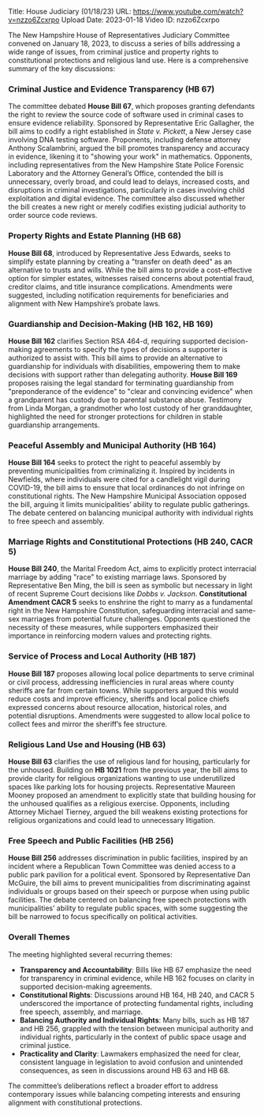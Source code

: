 Title: House Judiciary (01/18/23)
URL: https://www.youtube.com/watch?v=nzzo6Zcxrpo
Upload Date: 2023-01-18
Video ID: nzzo6Zcxrpo

The New Hampshire House of Representatives Judiciary Committee convened on January 18, 2023, to discuss a series of bills addressing a wide range of issues, from criminal justice and property rights to constitutional protections and religious land use. Here is a comprehensive summary of the key discussions:

### **Criminal Justice and Evidence Transparency (HB 67)**
The committee debated **House Bill 67**, which proposes granting defendants the right to review the source code of software used in criminal cases to ensure evidence reliability. Sponsored by Representative Eric Gallagher, the bill aims to codify a right established in *State v. Pickett*, a New Jersey case involving DNA testing software. Proponents, including defense attorney Anthony Scalambrini, argued the bill promotes transparency and accuracy in evidence, likening it to "showing your work" in mathematics. Opponents, including representatives from the New Hampshire State Police Forensic Laboratory and the Attorney General’s Office, contended the bill is unnecessary, overly broad, and could lead to delays, increased costs, and disruptions in criminal investigations, particularly in cases involving child exploitation and digital evidence. The committee also discussed whether the bill creates a new right or merely codifies existing judicial authority to order source code reviews.

### **Property Rights and Estate Planning (HB 68)**
**House Bill 68**, introduced by Representative Jess Edwards, seeks to simplify estate planning by creating a "transfer on death deed" as an alternative to trusts and wills. While the bill aims to provide a cost-effective option for simpler estates, witnesses raised concerns about potential fraud, creditor claims, and title insurance complications. Amendments were suggested, including notification requirements for beneficiaries and alignment with New Hampshire’s probate laws.

### **Guardianship and Decision-Making (HB 162, HB 169)**
**House Bill 162** clarifies Section RSA 464-d, requiring supported decision-making agreements to specify the types of decisions a supporter is authorized to assist with. This bill aims to provide an alternative to guardianship for individuals with disabilities, empowering them to make decisions with support rather than delegating authority. **House Bill 169** proposes raising the legal standard for terminating guardianship from "preponderance of the evidence" to "clear and convincing evidence" when a grandparent has custody due to parental substance abuse. Testimony from Linda Morgan, a grandmother who lost custody of her granddaughter, highlighted the need for stronger protections for children in stable guardianship arrangements.

### **Peaceful Assembly and Municipal Authority (HB 164)**
**House Bill 164** seeks to protect the right to peaceful assembly by preventing municipalities from criminalizing it. Inspired by incidents in Newfields, where individuals were cited for a candlelight vigil during COVID-19, the bill aims to ensure that local ordinances do not infringe on constitutional rights. The New Hampshire Municipal Association opposed the bill, arguing it limits municipalities’ ability to regulate public gatherings. The debate centered on balancing municipal authority with individual rights to free speech and assembly.

### **Marriage Rights and Constitutional Protections (HB 240, CACR 5)**
**House Bill 240**, the Marital Freedom Act, aims to explicitly protect interracial marriage by adding "race" to existing marriage laws. Sponsored by Representative Ben Ming, the bill is seen as symbolic but necessary in light of recent Supreme Court decisions like *Dobbs v. Jackson*. **Constitutional Amendment CACR 5** seeks to enshrine the right to marry as a fundamental right in the New Hampshire Constitution, safeguarding interracial and same-sex marriages from potential future challenges. Opponents questioned the necessity of these measures, while supporters emphasized their importance in reinforcing modern values and protecting rights.

### **Service of Process and Local Authority (HB 187)**
**House Bill 187** proposes allowing local police departments to serve criminal or civil process, addressing inefficiencies in rural areas where county sheriffs are far from certain towns. While supporters argued this would reduce costs and improve efficiency, sheriffs and local police chiefs expressed concerns about resource allocation, historical roles, and potential disruptions. Amendments were suggested to allow local police to collect fees and mirror the sheriff’s fee structure.

### **Religious Land Use and Housing (HB 63)**
**House Bill 63** clarifies the use of religious land for housing, particularly for the unhoused. Building on **HB 1021** from the previous year, the bill aims to provide clarity for religious organizations wanting to use underutilized spaces like parking lots for housing projects. Representative Maureen Mooney proposed an amendment to explicitly state that building housing for the unhoused qualifies as a religious exercise. Opponents, including Attorney Michael Tierney, argued the bill weakens existing protections for religious organizations and could lead to unnecessary litigation.

### **Free Speech and Public Facilities (HB 256)**
**House Bill 256** addresses discrimination in public facilities, inspired by an incident where a Republican Town Committee was denied access to a public park pavilion for a political event. Sponsored by Representative Dan McGuire, the bill aims to prevent municipalities from discriminating against individuals or groups based on their speech or purpose when using public facilities. The debate centered on balancing free speech protections with municipalities’ ability to regulate public spaces, with some suggesting the bill be narrowed to focus specifically on political activities.

### **Overall Themes**
The meeting highlighted several recurring themes:
- **Transparency and Accountability**: Bills like HB 67 emphasize the need for transparency in criminal evidence, while HB 162 focuses on clarity in supported decision-making agreements.
- **Constitutional Rights**: Discussions around HB 164, HB 240, and CACR 5 underscored the importance of protecting fundamental rights, including free speech, assembly, and marriage.
- **Balancing Authority and Individual Rights**: Many bills, such as HB 187 and HB 256, grappled with the tension between municipal authority and individual rights, particularly in the context of public space usage and criminal justice.
- **Practicality and Clarity**: Lawmakers emphasized the need for clear, consistent language in legislation to avoid confusion and unintended consequences, as seen in discussions around HB 63 and HB 68.

The committee’s deliberations reflect a broader effort to address contemporary issues while balancing competing interests and ensuring alignment with constitutional protections.